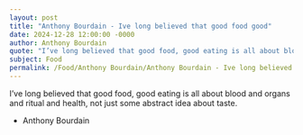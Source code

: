 ```yaml
---
layout: post
title: "Anthony Bourdain - Ive long believed that good food good"
date: 2024-12-28 12:00:00 -0000
author: Anthony Bourdain
quote: "I’ve long believed that good food, good eating is all about blood and organs and ritual and health, not just some abstract idea about taste."
subject: Food
permalink: /Food/Anthony Bourdain/Anthony Bourdain - Ive long believed that good food good
---
```


I’ve long believed that good food, good eating is all about blood and organs and ritual and health, not just some abstract idea about taste.

- Anthony Bourdain
